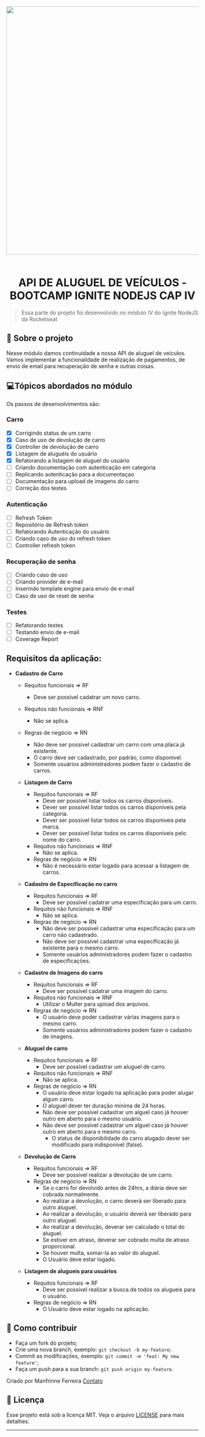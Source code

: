 <div  align="center">
  <img src=".github/Ignite-NodeJS-logo.png" width="650">
<br>
<br>

# API DE ALUGUEL DE VEÍCULOS - BOOTCAMP IGNITE NODEJS CAP IV

</div>

> Essa parte do projeto foi desenvolvido no módulo IV do Ignite NodeJS da Rocketseat

## 🚗 Sobre o projeto

Nesse módulo damos continuidade a nossa API de aluguel de veículos. Vamos implementar a funcionalidade de realização de pagamentos, de envio de email para recuperação de senha e outras coisas.

## 💻Tópicos abordados no módulo

Os passos de desenvolvimentos são:

### Carro

- [x] Corrigindo status de um carro
- [x] Caso de uso de devolução de carro
- [x] Controller de devolução de carro
- [x] Listagem de aluguéis do usuário
- [x] Refatorando a listagem de aluguel do usuário
- [ ] Criando documentação com autenticação em categoria
- [ ] Replicando autenticação para a documentaçao
- [ ] Documentação para upload de imagens do carro
- [ ] Correção dos testes

### Autenticação

- [ ] Refresh Token
- [ ] Repositório de Refresh token
- [ ] Refatorando Autenticação do usuário
- [ ] Criando caso de uso do refresh token
- [ ] Controller refresh token

### Recuperação de senha

- [ ] Criando caso de uso
- [ ] Criando provider de e-mail
- [ ] Inserindo template engine para envio de e-mail
- [ ] Caso de uso de reset de senha

### Testes

- [ ] Refatorando testes
- [ ] Testando envio de e-mail
- [ ] Coverage Report

## Requisitos da aplicação:

- **Cadastro de Carro**

  - Requitos funcionais => RF
    - Deve ser possível cadatrar um novo carro.
  - Requitos não funcionais => RNF
    - Não se aplica.
  - Regras de negócio => RN

    - Não deve ser possível cadastrar um carro com uma placa já existente.
    - O carro deve ser cadastrado, por padrão, como disponível.
    - Somente usuários administradores podem fazer o cadastro de carros.

  - **Listagem de Carro**

    - Requitos funcionais => RF
      - Deve ser possível listar todos os carros disponíveis.
      - Dever ser possível listar todos os carros disponíveis pela categoria.
      - Dever ser possível listar todos os carros disponíveis pela marca.
      - Dever ser possível listar todos os carros disponíveis pelo nome do carro.
    - Requitos não funcionais => RNF
      - Não se aplica.
    - Regras de negócio => RN
      - Não é necessário estar logado para acessar a listagem de carros.

  - **Cadastro de Especificação no carro**

    - Requitos funcionais => RF
      - Deve ser possível cadatrar uma especificação para um carro.
    - Requitos não funcionais => RNF
      - Não se aplica.
    - Regras de negócio => RN
      - Não deve ser possível cadastrar uma especificação para um carro não cadastrado.
      - Não deve ser possível cadastrar uma especificação já existente para o mesmo carro.
      - Somente usuários administradores podem fazer o cadastro de especificações.

  - **Cadastro de Imagens do carro**

    - Requitos funcionais => RF
      - Deve ser possível cadatrar uma imagem do carro.
    - Requitos não funcionais => RNF
      - Utilizar o Multer para upload dos arquivos.
    - Regras de negócio => RN
      - O usuário deve poder cadastrar várias imagens para o mesmo carro.
      - Somente usuários administradores podem fazer o cadastro de imagens.

  - **Aluguel de carro**

    - Requitos funcionais => RF
      - Deve ser possível cadastrar um aluguel de carro.
    - Requitos não funcionais => RNF
      - Não se aplica.
    - Regras de negócio => RN
      - O usuário deve estar logado na aplicação para poder alugar algum carro.
      - O aluguel dever ter duração mínima de 24 horas.
      - Não deve ser possível cadastrar um alguel caso já houver outro em aberto para o mesmo usuário.
      - Não deve ser possível cadastrar um alguel caso já houver outro em aberto para o mesmo carro.
        - O status de disponibilidade do carro alugado dever ser modificado para indisponível (false).

  - **Devolução de Carro**

    - Requitos funcionais => RF
      - Deve ser possível realizar a devolução de um carro.
    - Regras de negócio => RN
      - Se o carro for devolvido antes de 24hrs, a diária deve ser cobrada normalmente.
      - Ao realizar a devolução, o carro deverá ser liberado para outro aluguel.
      - Ao realizar a devolução, o usuário deverá ser liberado para outro aluguel.
      - Ao realizar a devolução, deverar ser calculado o total do aluguel.
      - Se estiver em atraso, deverar ser cobrado multa de atraso proporcional.
      - Se houver multa, somar-la ao valor do aluguel.
      - O Usuário deve estar logado.

  - **Listagem de alugueis para usuários**

    - Requitos funcionais => RF
      - Deve ser possível realizar a busca de todos os alugueis para o usuário.
    - Regras de negócio => RN
      - O Usuário deve estar logado na aplicação.

## 🧐 Como contribuir

- Faça um fork do projeto;
- Crie uma nova branch, exemplo: `git checkout -b my-feature`;
- Commit as modificações, exemplo: `git commit -m 'feat: My new feature'`;
- Faça um push para a sua branch: `git push origin my-feature`.

Criado por Manfrinne Ferreira [Contato](https://www.linkedin.com/in/manfrinne-ferreira-6033121a7/)

## 👮 Licença

Esse projeto está sob a licença MIT. Veja o arquivo [LICENSE](../LICENSE) para mais detalhes.

---
